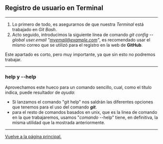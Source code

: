 ## Registro de usuario en Terminal
___
1. Lo primero de todo, es asegurarnos de que nuestra *Terminal* está trabajado en *Git Bash*.
2. Acto seguido, introducimos la siguiente línea de comando *git config --global user.email "myemail@example.com"*, es recomendado usar el mismo correo que se utilizó para el registro en la web de **GitHub**.

Este apartado es corto, pero muy importante, ya que sin esto no podremos trabajar.
___
### help y --help

Aprovechamos este hueco para un comando sencillo, cual, como el título indica, puede resultador de *ayuda*:

- Si lanzamos el comando "git help" nos saldrán las diferentes opciones que tenemos para el uso del comando ***git***.
- para el resto de comandos basados en unix, que es la linea de comando en la que trabajaremos, usamos "*comando* --help" tiene, en definitiva, la misma utilidad que la mostrada anteriormente. 
___
[Vuelve a la página principal.](/README.md)